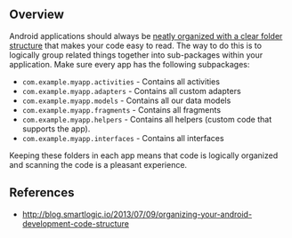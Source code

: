 ## Overview

Android applications should always be [neatly organized with a clear folder structure](http://blog.smartlogic.io/2013/07/09/organizing-your-android-development-code-structure) that makes your code easy to read. The way to do this is to logically group related things together into sub-packages within your application. Make sure every app has the following subpackages:

* `com.example.myapp.activities` - Contains all activities
* `com.example.myapp.adapters` - Contains all custom adapters
* `com.example.myapp.models`   - Contains all our data models
* `com.example.myapp.fragments` - Contains all fragments
* `com.example.myapp.helpers` - Contains all helpers (custom code that supports the app).
* `com.example.myapp.interfaces` - Contains all interfaces

Keeping these folders in each app means that code is logically organized and scanning the code is a pleasant experience.

## References

* <http://blog.smartlogic.io/2013/07/09/organizing-your-android-development-code-structure>